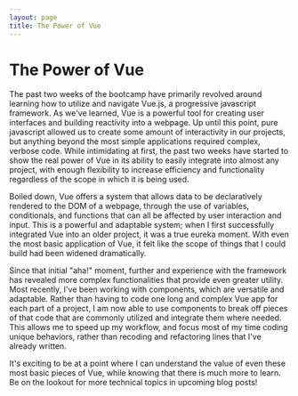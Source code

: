 ```yaml
---
layout: page
title: The Power of Vue
---
```



# The Power of Vue

The past two weeks of the bootcamp have primarily revolved around learning how to utilize and navigate Vue.js, a progressive javascript framework. As we've learned, Vue is a powerful tool for creating user interfaces and building reactivity into a webpage. Up until this point, pure javascript allowed us to create some amount of interactivity in our projects, but anything beyond the most simple applications required complex, verbose code. While intimidating at first, the past two weeks have started to show the real power of Vue in its ability to easily integrate into almost any project, with enough flexibility to increase efficiency and functionality regardless of the scope in which it is being used.

Boiled down, Vue offers a system that allows data to be declaratively rendered to the DOM of a webpage, through the use of variables, conditionals, and functions that can all be affected by user interaction and input. This is a powerful and adaptable system; when I first successfully integrated Vue into an older project, it was a true eureka moment. With even the most basic application of Vue, it felt like the scope of things that I could build had been widened dramatically.

Since that initial "aha!" moment, further and experience with the framework has revealed more complex functionalities that provide even greater utility. Most recently, I've been working with components, which are versatile and adaptable. Rather than having to code one long and complex Vue app for each part of a project, I am now able to use components to break off pieces of that code that are commonly utilized and integrate them where needed. This allows me to speed up my workflow, and focus most of my time coding unique behaviors, rather than recoding and refactoring lines that I've already written.

It's exciting to be at a point where I can understand the value of even these most basic pieces of Vue, while knowing that there is much more to learn. Be on the lookout for more technical topics in upcoming blog posts!
